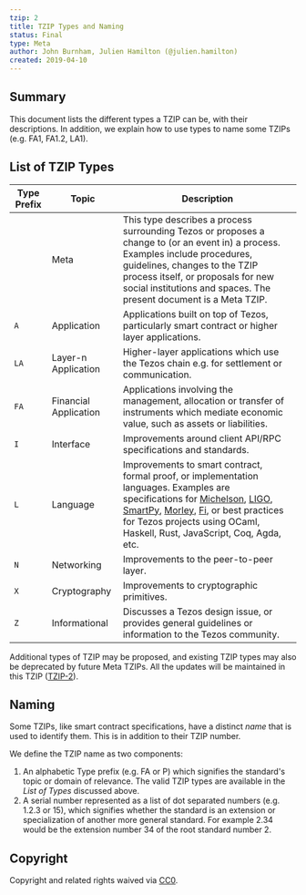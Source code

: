 ```yaml
---
tzip: 2
title: TZIP Types and Naming
status: Final
type: Meta
author: John Burnham, Julien Hamilton (@julien.hamilton)
created: 2019-04-10
---
```


## Summary

This document lists the different types a TZIP can be, with their descriptions. In addition, we explain how to use types to name some TZIPs (e.g. FA1, FA1.2, LA1).


## List of TZIP Types

| Type Prefix | Topic                  | Description                |
|-------------|------------------------|----------------------------|
|             | Meta                   | This type describes a process surrounding Tezos or proposes a change to (or an event in) a process. Examples include procedures, guidelines, changes to the TZIP process itself, or proposals for new social institutions and spaces. The present document is a Meta TZIP. |
| `A`         | Application            | Applications built on top of Tezos, particularly smart contract or higher layer applications. |
| `LA`        | Layer-n Application    | Higher-layer applications which use the Tezos chain e.g. for settlement or communication. |
| `FA`        | Financial Application  | Applications involving the management, allocation or transfer of instruments which mediate economic value, such as assets or liabilities. |
| `I`         | Interface              | Improvements around client API/RPC specifications and standards. |
| `L`         | Language               | Improvements to smart contract, formal proof, or implementation languages. Examples are specifications for [Michelson](https://tezos.gitlab.io/whitedoc/michelson.html), [LIGO](https://ligolang.org/), [SmartPy](https://smartpy.io/), [Morley](http://hackage.haskell.org/package/morley), [Fi](https://learn.fi-code.com/), or best practices for Tezos projects using OCaml, Haskell, Rust, JavaScript, Coq, Agda, etc. |
| `N`         | Networking             | Improvements to the peer-to-peer layer. |
| `X`         | Cryptography           | Improvements to cryptographic primitives. |
| `Z`         | Informational          | Discusses a Tezos design issue, or provides general guidelines or information to the Tezos community. |

Additional types of TZIP may be proposed, and existing TZIP types may also be deprecated by future Meta TZIPs. All the updates will be maintained in this TZIP ([TZIP-2](/proposals/tzip-2/tzip-2.md)).


## Naming

Some TZIPs, like smart contract specifications, have a distinct *name* that is used to identify them. This is in addition to their TZIP number.

We define the TZIP name as two components:

1. An alphabetic Type prefix (e.g. FA or P) which signifies the standard's topic or domain of relevance. The valid TZIP types are available in the *List of Types* discussed above.
2. A serial number represented as a list of dot separated numbers (e.g. 1.2.3 or 15), which signifies whether the standard is an extension or specialization of another more general standard. For example 2.34 would be the extension number 34 of the root standard number 2.


## Copyright

Copyright and related rights waived via
[CC0](https://creativecommons.org/publicdomain/zero/1.0/).
